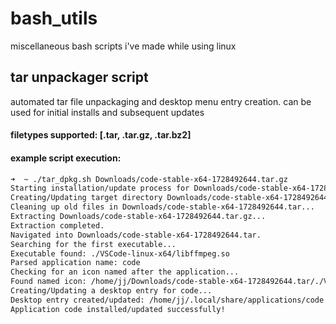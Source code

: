 # bash_utils
miscellaneous bash scripts i've made while using linux
## tar unpackager script
automated tar file unpackaging and desktop menu entry creation. can be used for initial installs and subsequent updates
#### filetypes supported: [.tar, .tar.gz, .tar.bz2] 
#### example script execution:
```bash
➜  ~ ./tar_dpkg.sh Downloads/code-stable-x64-1728492644.tar.gz 
Starting installation/update process for Downloads/code-stable-x64-1728492644.tar.gz...
Creating/Updating target directory Downloads/code-stable-x64-1728492644.tar...
Cleaning up old files in Downloads/code-stable-x64-1728492644.tar...
Extracting Downloads/code-stable-x64-1728492644.tar.gz...
Extraction completed.
Navigated into Downloads/code-stable-x64-1728492644.tar.
Searching for the first executable...
Executable found: ./VSCode-linux-x64/libffmpeg.so
Parsed application name: code
Checking for an icon named after the application...
Found named icon: /home/jj/Downloads/code-stable-x64-1728492644.tar/./VSCode-linux-x64/resources/app/resources/linux/code.png
Creating/Updating a desktop entry for code...
Desktop entry created/updated: /home/jj/.local/share/applications/code.desktop
Application code installed/updated successfully!

```

